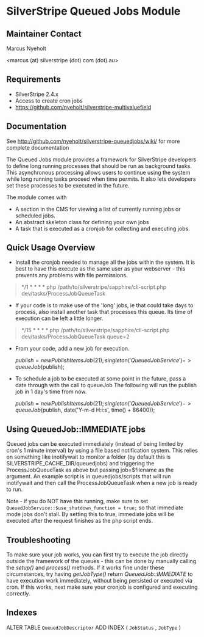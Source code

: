 # SilverStripe Queued Jobs Module


## Maintainer Contact

Marcus Nyeholt

<marcus (at) silverstripe (dot) com (dot) au>

## Requirements

* SilverStripe 2.4.x
* Access to create cron jobs
* https://github.com/nyeholt/silverstripe-multivaluefield

## Documentation

See http://github.com/nyeholt/silverstripe-queuedjobs/wiki/ for more complete
documentation

The Queued Jobs module provides a framework for SilverStripe developers to
define long running processes that should be run as background tasks.
This asynchronous processing allows users to continue using the system
while long running tasks proceed when time permits. It also lets
developers set these processes to be executed in the future.

The module comes with

* A section in the CMS for viewing a list of currently running jobs or scheduled jobs.
* An abstract skeleton class for defining your own jobs
* A task that is executed as a cronjob for collecting and executing jobs.

## Quick Usage Overview

* Install the cronjob needed to manage all the jobs within the system. It is best to have this execute as the
same user as your webserver - this prevents any problems with file permissions.

> */1 * * * * php /path/to/silverstripe/sapphire/cli-script.php dev/tasks/ProcessJobQueueTask

* If your code is to make use of the 'long' jobs, ie that could take days to process, also install another task
that processes this queue. Its time of execution can be left a little longer.

> */15 * * * * php /path/to/silverstripe/sapphire/cli-script.php dev/tasks/ProcessJobQueueTask queue=2

* From your code, add a new job for execution.

	$publish = new PublishItemsJob(21);
	singleton('QueuedJobService')->queueJob($publish);

* To schedule a job to be executed at some point in the future, pass a date through with the call to queueJob
The following will run the publish job in 1 day's time from now. 

	$publish = new PublishItemsJob(21);
	singleton('QueuedJobService')->queueJob($publish, date('Y-m-d H:i:s', time() + 86400));

## Using QueuedJob::IMMEDIATE jobs

Queued jobs can be executed immediately (instead of being limited by cron's 1 minute interval) by using
a file based notification system. This relies on something like inotifywait to monitor a folder (by
default this is SILVERSTRIPE_CACHE_DIR/queuedjobs) and triggering the ProcessJobQueueTask as above
but passing job=$filename as the argument. An example script is in queuedjobs/scripts that will run
inotifywait and then call the ProcessJobQueueTask when a new job is ready to run. 

Note - if you do NOT have this running, make sure to set `QueuedJobService::$use_shutdown_function = true;`
so that immediate mode jobs don't stall. By setting this to true, immediate jobs will be executed after
the request finishes as the php script ends. 


## Troubleshooting

To make sure your job works, you can first try to execute the job directly outside the framework of the
queues - this can be done by manually calling the *setup()* and *process()* methods. If it works fine
under these circumstances, try having *getJobType()* return *QueuedJob::IMMEDIATE* to have execution
work immediately, without being persisted or executed via cron. If this works, next make sure your
cronjob is configured and executing correctly. 

## Indexes

ALTER TABLE `QueuedJobDescriptor` ADD INDEX ( `JobStatus` , `JobType` ) 

